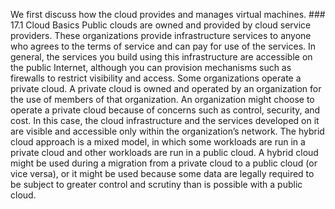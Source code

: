 We first discuss how the cloud provides and manages virtual machines. ### 17.1 Cloud Basics Public clouds are owned and provided by cloud service providers. These organizations provide infrastructure services to anyone who agrees to the terms of service and can pay for use of the services. In general, the services you build using this infrastructure are accessible on the public Internet, although you can provision mechanisms such as firewalls to restrict visibility and access. Some organizations operate a private cloud. A private cloud is owned and operated by an organization for the use of members of that organization. An organization might choose to operate a private cloud because of concerns such as control, security, and cost. In this case, the cloud infrastructure and the services developed on it are visible and accessible only within the organization’s network. The hybrid cloud approach is a mixed model, in which some workloads are run in a private cloud and other workloads are run in a public cloud. A hybrid cloud might be used during a migration from a private cloud to a public cloud (or vice versa), or it might be used because some data are legally required to be subject to greater control and scrutiny than is possible with a public cloud.